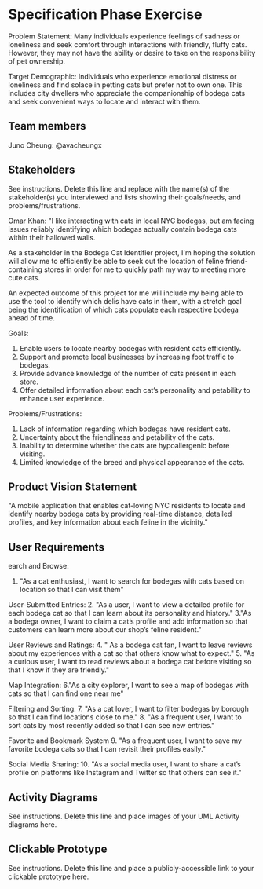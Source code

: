 # Specification Phase Exercise

Problem Statement: Many individuals experience feelings of sadness or loneliness and seek comfort through interactions with friendly, fluffy cats. However, they may not have the ability or desire to take on the responsibility of pet ownership.

Target Demographic: Individuals who experience emotional distress or loneliness and find solace in petting cats but prefer not to own one. This includes city dwellers who appreciate the companionship of bodega cats and seek convenient ways to locate and interact with them.

## Team members

Juno Cheung: @avacheungx

## Stakeholders

See instructions. Delete this line and replace with the name(s) of the stakeholder(s) you interviewed and lists showing their goals/needs, and problems/frustrations.

Omar Khan: "I like interacting with cats in local NYC bodegas, but am
facing issues reliably identifying which bodegas actually contain bodega
cats within their hallowed walls.

As a stakeholder in the Bodega Cat Identifier project, I'm hoping the
solution will allow me to efficiently be able to seek out the location
of feline friend-containing stores in order for me to 
quickly path my way to meeting more cute cats.

An expected outcome of this project for me will include my being able to
use the tool to identify which delis have cats in them, with a stretch
goal being the identification of which cats populate each respective bodega
ahead of time.

Goals:
1. Enable users to locate nearby bodegas with resident cats efficiently.
2. Support and promote local businesses by increasing foot traffic to bodegas.
3. Provide advance knowledge of the number of cats present in each store.
4. Offer detailed information about each cat’s personality and petability to enhance user experience.

Problems/Frustrations:
1. Lack of information regarding which bodegas have resident cats.
2. Uncertainty about the friendliness and petability of the cats.
3. Inability to determine whether the cats are hypoallergenic before visiting.
4. Limited knowledge of the breed and physical appearance of the cats.

## Product Vision Statement

"A mobile application that enables cat-loving NYC residents to locate and identify nearby bodega cats by providing real-time distance, detailed profiles, and key information about each feline in the vicinity."

## User Requirements

earch and Browse: 
1. "As a cat enthusiast, I want to search for bodegas with cats based on location so that I can visit them"

User-Submitted Entries: 
2. "As a user, I want to view a detailed profile for each bodega cat so that I can learn about its personality and history."
3."As a bodega owner, I want to claim a cat’s profile and add information so that customers can learn more about our shop’s feline resident."

User Reviews and Ratings:
4. " As a bodega cat fan, I want to leave reviews about my experiences with a cat so that others know what to expect."
5. "As a curious user, I want to read reviews about a bodega cat before visiting so that I know if they are friendly."

Map Integration:
6."As a city explorer, I want to see a map of bodegas with cats so that I can find one near me"

Filtering and Sorting:
7. "As a cat lover, I want to filter bodegas by borough so that I can find locations close to me."
8. "As a frequent user, I want to sort cats by most recently added so that I can see new entries."

Favorite and Bookmark System
9. "As a frequent user, I want to save my favorite bodega cats so that I can revisit their profiles easily."

Social Media Sharing:
10. "As a social media user, I want to share a cat’s profile on platforms like Instagram and Twitter so that others can see it."



## Activity Diagrams

See instructions. Delete this line and place images of your UML Activity diagrams here.

## Clickable Prototype

See instructions. Delete this line and place a publicly-accessible link to your clickable prototype here.
